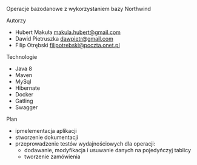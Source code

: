 Operacje bazodanowe z wykorzystaniem bazy Northwind

Autorzy
 - Hubert Makuła makula.hubert@gmail.com
 - Dawid Pietruszka dawpietr@gmail.com
 - Filip Otrębski filipotrebski@poczta.onet.pl
 

Technologie
 - Java 8
 - Maven
 - MySql
 - Hibernate
 - Docker
 - Gatling
 - Swagger


Plan
 - ipmelementacja aplikacji
 - stworzenie dokumentacji
 - przeprowadzenie testów wydajnościowych dla operacji:
    - dodawanie, modyfikacja i usuwanie danych na pojedyńczyj tablicy
    - tworzenie zamówienia
 
 
